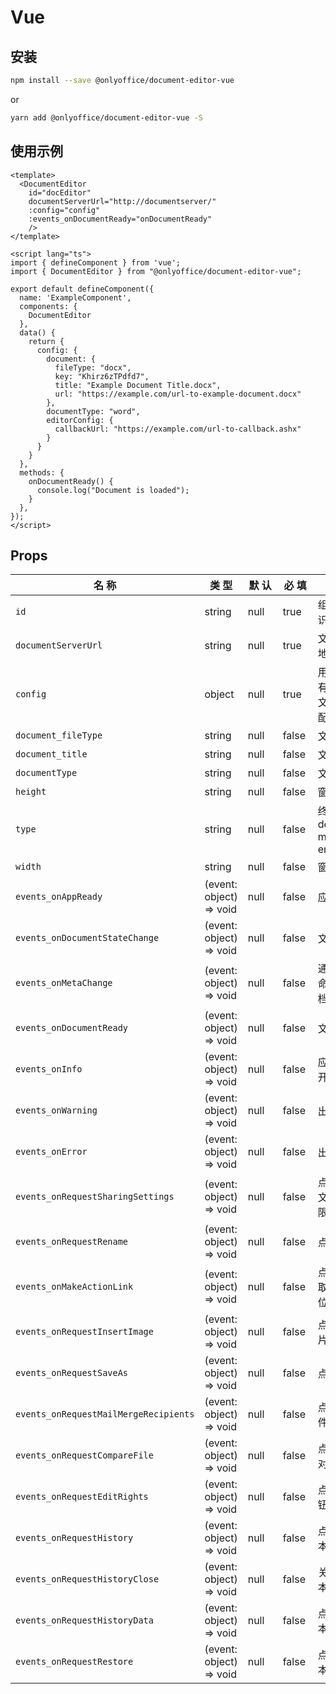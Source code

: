 # Vue

## 安装

```sh
npm install --save @onlyoffice/document-editor-vue
```
or

```sh
yarn add @onlyoffice/document-editor-vue -S
```

## 使用示例

```vue
<template>
  <DocumentEditor 
    id="docEditor" 
    documentServerUrl="http://documentserver/"
    :config="config"
    :events_onDocumentReady="onDocumentReady"
    /> 
</template>

<script lang="ts">
import { defineComponent } from 'vue';
import { DocumentEditor } from "@onlyoffice/document-editor-vue";
 
export default defineComponent({
  name: 'ExampleComponent',
  components: {
    DocumentEditor
  },
  data() {
    return {
      config: {
        document: {
          fileType: "docx",
          key: "Khirz6zTPdfd7",
          title: "Example Document Title.docx",
          url: "https://example.com/url-to-example-document.docx"
        },
        documentType: "word",
        editorConfig: {
          callbackUrl: "https://example.com/url-to-callback.ashx"
        }
      }
    }
  },
  methods: {
    onDocumentReady() {
      console.log("Document is loaded");
    }
  },
});
</script>
```

## Props


| 名 称 <div style="width:160px"></div> | 类 型 <div style="width:50px"></div>| 默 认 <div style="width:40px"></div>| 必 填 <div style="width:40px"></div>| 描 述 |
| ------------- | ------------- | ------------- | ------------- | ------------- |
| `id` | string | null | true | 组件唯一标识 |
| `documentServerUrl` | string | null | true | 文档服务器地址 |
| `config` | object | null | true | 用于打开带有token的文件的通用配置对象 | |
| `document_fileType` | string | null | false | 文件类型 |
| `document_title` | string | null | false | 文件名称|
| `documentType` | string | null | false | 文档类型 |
| `height` | string | null | false | 窗口高度 |
| `type` | string | null | false | 终端类型 desktop, mobile, embedded |
| `width` | string | null | false | 窗口宽度 |
| `events_onAppReady` | (event: object) => void | null | false | 应用初始化 |
| `events_onDocumentStateChange` | (event: object) => void | null | false | 文档修改 |
| `events_onMetaChange` | (event: object) => void | null | false | 通过meta命令更改文档的元信息 |
| `events_onDocumentReady` | (event: object) => void | null | false | 文档加载 |
| `events_onInfo` | (event: object) => void | null | false | 应用程序打开了文件 |
| `events_onWarning`| (event: object) => void | null | false | 出现警告 |
| `events_onError` | (event: object) => void | null | false | 出现错误 |
| `events_onRequestSharingSettings` | (event: object) => void | null | false | 点击置管理文档访问权限 |
| `events_onRequestRename` | (event: object) => void | null | false | 点击重命名 |
| `events_onMakeActionLink` | (event: object) => void | null | false | 点击书签获取链接，定位书签 |
| `events_onRequestInsertImage` | (event: object) => void | null | false | 点击插入图片 |
| `events_onRequestSaveAs` | (event: object) => void | null | false | 点击另存为 |
| `events_onRequestMailMergeRecipients` | (event: object) => void | null | false | 点击选择收件人数据 |
| `events_onRequestCompareFile` | (event: object) => void | null | false | 点击文档比对 |
| `events_onRequestEditRights` | (event: object) => void | null | false | 点击编辑按钮 |
| `events_onRequestHistory` | (event: object) => void | null | false | 点击历史版本 |
| `events_onRequestHistoryClose` | (event: object) => void | null | false | 关闭历史版本 |
| `events_onRequestHistoryData` | (event: object) => void | null | false | 点击特定版本 |
| `events_onRequestRestore` | (event: object) => void | null | false | 点击恢复版本按钮 |



<script setup>
import Footer from '../components/Footer.vue'
</script>

<Footer/>